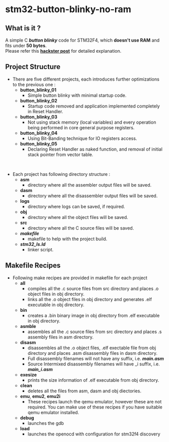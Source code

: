 # stm32-button-blinky-no-ram

## What is it ?

A simple C ***button blinky*** code for STM32F4, which **doesn't use RAM** and fits under **50 bytes**.  
Please refer this **[hackster post](https://www.hackster.io/RVLAD/50-bytes-button-blinky-on-stm32f4-which-doesn-t-use-ram-bcdadc#toc-so--how-do-these-48-bytes-look-like-10)** for detailed explanation.  

## Project Structure

- There are five different projects, each introduces further optimizations to the previous one :
    - **button_blinky_01**  
        - Simple button blinky with minimal startup code.  
    - **button_blinky_02**  
        - Startup code removed and application implemented completely in Reset Handler.
    - **button_blinky_03**  
        - Not using stack memory (local variables) and every operation being performed in core general purpose registers.
    - **button_blinky_04**  
        - Using Bit-Banding technique for IO registers access.
    - **button_blinky_05**  
        - Declaring Reset Handler as naked function, and removal of initial stack pointer from vector table.  

<br>


- Each project has following directory structure :
    - **asm**
        - directory where all the assembler output files will be saved.
    - **dasm**
        - directory where all the disassembler output files will be saved.
    - **logs**
        - directory where logs can be saved, if required.
    - **obj**
        - directory where all the object files will be saved.
    - **src**
        - directory where all the C source files will be saved.
    - ***makefile***
        - makefile to help with the project build.
    - ***stm32_ls.ld***
        - linker script.


## Makefile Recipes

- Following make recipes are provided in makefile for each project
    - **all**
        - compiles all the .c source files from src directory and places .o object files in obj directory.
        - links all the .o object files in obj directory and generates .elf executable in obj directory.
    - **bin**
        - creates a .bin binary image in obj directory from .elf executable in obj directory.
    - **asmble**
        - assembles all the .c source files from src directory and places .s assembly files in asm directory.
    - **disasm**
        - disassembles all the .o object files, .elf exectable file from obj directory and places .asm disassembly files in dasm directory.
        - Full disassembly filenames will not have any suffix, i.e. ***main.asm***
        - Source Intermixed disassembly filenames will have _i suffix, i.e. ***main_i.asm***
    - **exesize**
        - prints the size information of .elf executable from obj directory.
    - **clean**
        - deletes all the files from asm, dasm and obj diectories.
    - **emu**, **emu2**, **emu2i**
        - These recipes launch the qemu emulator, however these are not required. You can make use of these recipes if you have suitable qemu emulator installed.
    - **debug**
        - launches the gdb
    - **load**
        - launches the openocd with configuration for stm32f4 discovery

